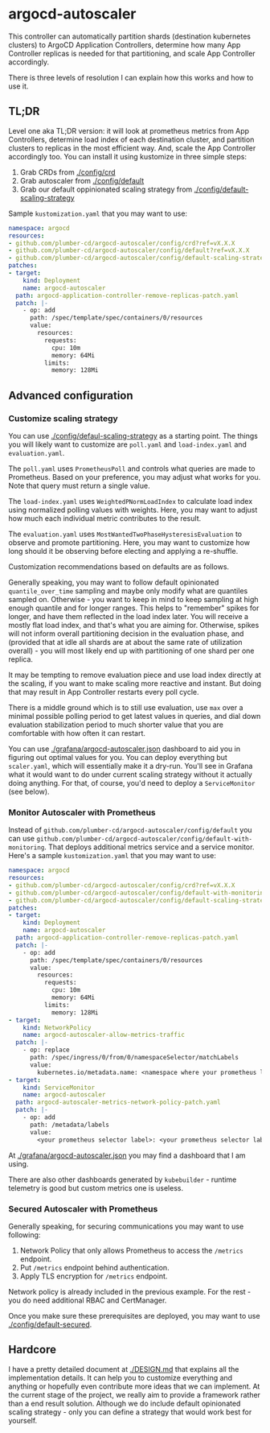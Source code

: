 # argocd-autoscaler

This controller can automatically partition shards (destination kubernetes clusters) to ArgoCD Application Controllers,
determine how many App Controller replicas is needed for that partitioning, and scale App Controller accordingly.

There is three levels of resolution I can explain how this works and how to use it.

## TL;DR

Level one aka TL;DR version: it will look at prometheus metrics from App Controllers,
determine load index of each destination cluster,
and partition clusters to replicas in the most efficient way.
And, scale the App Controller accordingly too. You can install it using kustomize in three simple steps:

1. Grab CRDs from [./config/crd](./config/crd)
1. Grab autoscaler from [./config/default](./config/default)
1. Grab our default oppinionated scaling strategy from [./config/default-scaling-strategy](./default-scaling-strategy)

Sample `kustomization.yaml` that you may want to use:

```yaml
namespace: argocd
resources:
- github.com/plumber-cd/argocd-autoscaler/config/crd?ref=vX.X.X
- github.com/plumber-cd/argocd-autoscaler/config/default?ref=vX.X.X
- github.com/plumber-cd/argocd-autoscaler/config/default-scaling-strategy?ref=vX.X.X
patches:
- target:
    kind: Deployment
    name: argocd-autoscaler
  path: argocd-application-controller-remove-replicas-patch.yaml
  patch: |-
    - op: add
      path: /spec/template/spec/containers/0/resources
      value:
        resources:
          requests:
            cpu: 10m
            memory: 64Mi
          limits:
            memory: 128Mi
```

## Advanced configuration

### Customize scaling strategy

You can use [./config/defaul-scaling-strategy](./config/default-scaling-strategy) as a starting point.
The things you will likely want to customize are `poll.yaml` and `load-index.yaml` and `evaluation.yaml`.

The `poll.yaml` uses `PrometheusPoll` and controls what queries are made to Prometheus.
Based on your preference, you may adjust what works for you.
Note that query must return a single value.

The `load-index.yaml` uses `WeightedPNormLoadIndex` to calculate load index using normalized polling values with weights.
Here, you may want to adjust how much each individual metric contributes to the result.

The `evaluation.yaml` uses `MostWantedTwoPhaseHysteresisEvaluation` to observe and promote partitioning.
Here, you may want to customize how long should it be observing before electing and applying a re-shuffle.

Customization recommendations based on defaults are as follows.

Generally speaking, you may want to follow default opinionated `quantile_over_time` sampling and maybe only modify
what are quantiles sampled on.
Otherwise - you want to keep in mind to keep sampling at high enough quantile and for longer ranges.
This helps to "remember" spikes for longer,
and have them reflected in the load index later.
You will receive a mostly flat load index, and that's what you are aiming for.
Otherwise, spikes will not inform overall partitioning decision in the evaluation phase,
and (provided that at idle all shards are at about the same rate of utilization overall) - you will most likely
end up with partitioning of one shard per one replica.

It may be tempting to remove evaluation piece and use load index directly at the scaling,
if you want to make scaling more reactive and instant.
But doing that may result in App Controller restarts every poll cycle.

There is a middle ground which is to still use evaluation,
use `max` over a minimal possible polling period to get latest values in queries,
and dial down evaluation stabilization period to much shorter value that you are comfortable with how often it can restart.

You can use [./grafana/argocd-autoscaler.json](./grafana/argocd-autoscaler.json) dashboard to aid you in figuring out optimal values for you.
You can deploy everything but `scaler.yaml`, which will essentially make it a dry-run.
You'll see in Grafana what it would want to do under current scaling strategy without it actually doing anything.
For that, of course, you'd need to deploy a `ServiceMonitor` (see below).


### Monitor Autoscaler with Prometheus

Instead of `github.com/plumber-cd/argocd-autoscaler/config/default`
you can use `github.com/plumber-cd/argocd-autoscaler/config/default-with-monitoring`.
That deploys additional metrics service and a service monitor.
Here's a sample `kustomization.yaml` that you may want to use:

```yaml
namespace: argocd
resources:
- github.com/plumber-cd/argocd-autoscaler/config/crd?ref=vX.X.X
- github.com/plumber-cd/argocd-autoscaler/config/default-with-monitoring?ref=vX.X.X
- github.com/plumber-cd/argocd-autoscaler/config/default-scaling-strategy?ref=vX.X.X
patches:
- target:
    kind: Deployment
    name: argocd-autoscaler
  path: argocd-application-controller-remove-replicas-patch.yaml
  patch: |-
    - op: add
      path: /spec/template/spec/containers/0/resources
      value:
        resources:
          requests:
            cpu: 10m
            memory: 64Mi
          limits:
            memory: 128Mi
- target:
    kind: NetworkPolicy
    name: argocd-autoscaler-allow-metrics-traffic
  patch: |-
    - op: replace
      path: /spec/ingress/0/from/0/namespaceSelector/matchLabels
      value:
        kubernetes.io/metadata.name: <namespace where your prometheus lives>
- target:
    kind: ServiceMonitor
    name: argocd-autoscaler
  path: argocd-autoscaler-metrics-network-policy-patch.yaml
  patch: |-
    - op: add
      path: /metadata/labels
      value:
        <your prometheus selector label>: <your prometheus selector label value>
```

At [./grafana/argocd-autoscaler.json](./grafana/argocd-autoscaler.json) you may find a dashboard that I am using.

There are also other dashboards generated by `kubebuilder` - runtime telemetry is good but custom metrics one is useless.

### Secured Autoscaler with Prometheus

Generally speaking, for securing communications you may want to use following:

1. Network Policy that only allows Prometheus to access the `/metrics` endpoint.
1. Put `/metrics` endpoint behind authentication.
1. Apply TLS encryption for `/metrics` endpoint.

Network policy is already included in the previous example. For the rest - you do need additional RBAC and CertManager.

Once you make sure these prerequisites are deployed, you may want to use [./config/default-secured](./config/default-secured).

## Hardcore

I have a pretty detailed document at [./DESIGN.md](./DESIGN.md) that explains all the implementation details.
It can help you to customize everything and anything or hopefully even contribute more ideas that we can implement.
At the current stage of the project, we really aim to provide a framework rather than a end result solution.
Although we do include default opinionated scaling strategy - only you can define a strategy that would work best for yourself.
